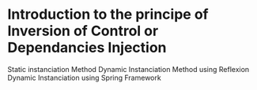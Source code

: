 # Introduction to the principe of Inversion of Control or Dependancies Injection
Static instanciation Method
Dynamic Instanciation Method using Reflexion
Dynamic Instanciation using Spring Framework
